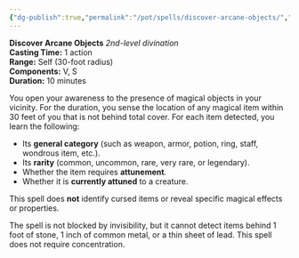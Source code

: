 ```yaml
---
{"dg-publish":true,"permalink":"/pot/spells/discover-arcane-objects/","tags":["character-creation"]}
---
```



 
 **Discover Arcane Objects**
_2nd-level divination_  
**Casting Time:** 1 action  
**Range:** Self (30-foot radius)  
**Components:** V, S  
**Duration:** 10 minutes

You open your awareness to the presence of magical objects in your vicinity. For the duration, you sense the location of any magical item within 30 feet of you that is not behind total cover. For each item detected, you learn the following:

- Its **general category** (such as weapon, armor, potion, ring, staff, wondrous item, etc.).
- Its **rarity** (common, uncommon, rare, very rare, or legendary).
- Whether the item requires **attunement**.
- Whether it is **currently attuned** to a creature.

This spell does **not** identify cursed items or reveal specific magical effects or properties.

The spell is not blocked by invisibility, but it cannot detect items behind 1 foot of stone, 1 inch of common metal, or a thin sheet of lead. This spell does not require concentration.